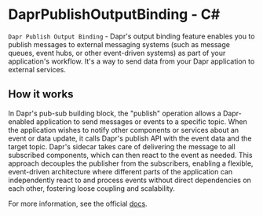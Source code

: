 # DaprPublishOutputBinding - C<span>#</span>

`Dapr Publish Output Binding` - Dapr's output binding feature enables you to publish messages to external messaging systems (such as message queues, event hubs, or other event-driven systems) as part of your application's workflow. It's a way to send data from your Dapr application to external services.

## How it works

In Dapr's pub-sub building block, the "publish" operation allows a Dapr-enabled application to send messages or events to a specific topic. When the application wishes to notify other components or services about an event or data update, it calls Dapr's publish API with the event data and the target topic. Dapr's sidecar takes care of delivering the message to all subscribed components, which can then react to the event as needed. This approach decouples the publisher from the subscribers, enabling a flexible, event-driven architecture where different parts of the application can independently react to and process events without direct dependencies on each other, fostering loose coupling and scalability.

For more information, see the official [docs](https://aka.ms/azure-function-dapr-publish-output-binding).